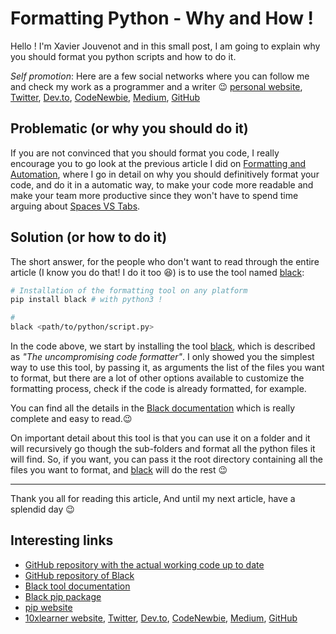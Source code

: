 # Formatting Python - Why and How !

Hello ! I'm Xavier Jouvenot and in this small post, I am going to explain why you should format you python scripts and how to do it.

_Self promotion_:
Here are a few social networks where you can follow me and check my work as a programmer and a writer 😉 
[personal website](www.10xlearner.com), [Twitter](https://twitter.com/10xLearner), [Dev.to](https://dev.to/10xlearner), [CodeNewbie](https://community.codenewbie.org/xav83), [Medium](https://medium.com/@xavier-jouvenot), [GitHub](https://github.com/Xav83/)

## Problematic (or why you should do it)

If you are not convinced that you should format you code, I really encourage you to go look at the previous article I did on [Formatting and Automation](https://10xlearner.com/2019/11/07/formatting-and-automation/), where I go in detail on why you should definitively format your code, and do it in a automatic way, to make your code more readable and make your team more productive since they won't have to spend time arguing about [Spaces VS Tabs](https://youtu.be/SsoOG6ZeyUI).

## Solution (or how to do it)

The short answer, for the people who don't want to read through the entire article (I know you do that! I do it too 😆) is to use the tool named [black](https://github.com/psf/black):

```bash
# Installation of the formatting tool on any platform
pip install black # with python3 !

#
black <path/to/python/script.py>
```

In the code above, we start by installing the tool [black](https://github.com/psf/black), which is described as *"The uncompromising code formatter"*.
I only showed you the simplest way to use this tool, by passing it, as arguments the list of the files you want to format, but there are a lot of other options available to customize the formatting process, check if the code is already formatted, for example.

You can find all the details in the [Black documentation](https://black.readthedocs.io/en/stable/) which is really complete and easy to read.😉

On important detail about this tool is that you can use it on a folder and it will recursively go though the sub-folders and format all the python files it will find. So, if you want, you can pass it the root directory containing all the files you want to format, and [black](https://github.com/psf/black) will do the rest 😉

--------------

Thank you all for reading this article,
And until my next article, have a splendid day 😉

## Interesting links

- [GitHub repository with the actual working code up to date](https://github.com/Xav83/tutorials)
- [GitHub repository of Black](https://github.com/psf/black)
- [Black tool documentation](https://black.readthedocs.io/en/stable/)
- [Black pip package](https://pypi.org/project/black/)
- [pip website](https://pypi.org/project/pip/)
- [10xlearner website](www.10xlearner.com), [Twitter](https://twitter.com/10xLearner), [Dev.to](https://dev.to/10xlearner), [CodeNewbie](https://community.codenewbie.org/xav83), [Medium](https://medium.com/@xavier-jouvenot), [GitHub](https://github.com/Xav83/)

